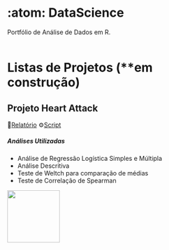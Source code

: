 # :atom: DataScience
Portfólio de Análise de Dados em R.
<br></br>
# Listas de Projetos (**em construção)

## Projeto Heart Attack 
:book:[Relatório](https://github.com/nfreitas1990/Projeto_HeartAttack/tree/main/docs)
⚙️[Script](https://github.com/nfreitas1990/Projeto_HeartAttack/tree/main/R)
##### Análises Utilizadas
- Análise de Regressão Logística Simples e Múltipla
- Análise Descritiva 
- Teste de Weltch para comparação de médias
- Teste de Correlação de Spearman
<a href="https://github.com/nfreitas1990/Projeto_HeartAttack">
  <img height="120em" src="https://github-readme-stats.vercel.app/api/pin/?username=nfreitas1990&repo=Projeto_HeartAttack&theme=dark" />
</a>
